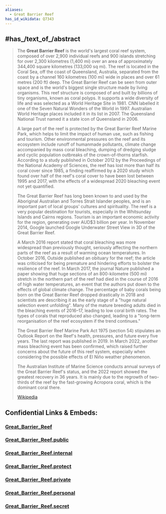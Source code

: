 ```yaml
---
aliases:
  - Great Barrier Reef
has_id_wikidata: Q7343
---
```



## #has_/text_of_/abstract 

> The **Great Barrier Reef** is the world's largest coral reef system, composed of over 2,900 individual reefs and 900 islands stretching for over 2,300 kilometres (1,400 mi) over an area of approximately 344,400 square kilometres (133,000 sq mi). The reef is located in the Coral Sea, off the coast of Queensland, Australia, separated from the coast by a channel 160 kilometres (100 mi) wide in places and over 61 metres (200 ft) deep. The Great Barrier Reef can be seen from outer space and is the world's biggest single structure made by living organisms. This reef structure is composed of and built by billions of tiny organisms, known as coral polyps. It supports a wide diversity of life and was selected as a World Heritage Site in 1981. CNN labelled it one of the Seven Natural Wonders of the World in 1997. Australian World Heritage places included it in its list in 2007. The Queensland National Trust named it a state icon of Queensland in 2006.
>
> A large part of the reef is protected by the Great Barrier Reef Marine Park, which helps to limit the impact of human use, such as fishing and tourism. Other environmental pressures on the reef and its ecosystem include runoff of humanmade pollutants, climate change accompanied by mass coral bleaching, dumping of dredging sludge and cyclic population outbreaks of the crown-of-thorns starfish. According to a study published in October 2012 by the Proceedings of the National Academy of Sciences, the reef has lost more than half its coral cover since 1985, a finding reaffirmed by a 2020 study which found over half of the reef's coral cover to have been lost between 1995 and 2017, with the effects of a widespread 2020 bleaching event not yet quantified.
>
> The Great Barrier Reef has long been known to and used by the Aboriginal Australian and Torres Strait Islander peoples, and is an important part of local groups' cultures and spirituality. The reef is a very popular destination for tourists, especially in the Whitsunday Islands and Cairns regions. Tourism is an important economic activity for the region, generating over AUD$3 billion per year. In November 2014, Google launched Google Underwater Street View in 3D of the Great Barrier Reef.
>
> A March 2016 report stated that coral bleaching was more widespread than previously thought, seriously affecting the northern parts of the reef as a result of warming ocean temperatures. In October 2016, Outside published an obituary for the reef; the article was criticised for being premature and hindering efforts to bolster the resilience of the reef. In March 2017, the journal Nature published a paper showing that huge sections of an 800-kilometre (500 mi) stretch in the northern part of the reef had died in the course of 2016 of high water temperatures, an event that the authors put down to the effects of global climate change. The percentage of baby corals being born on the Great Barrier Reef dropped drastically in 2018 and scientists are describing it as the early stage of a "huge natural selection event unfolding". Many of the mature breeding adults died in the bleaching events of 2016–17, leading to low coral birth rates. The types of corals that reproduced also changed, leading to a "long-term reorganisation of the reef ecosystem if the trend continues."
>
> The Great Barrier Reef Marine Park Act 1975 (section 54) stipulates an Outlook Report on the Reef's health, pressures, and future every five years. The last report was published in 2019. In March 2022, another mass bleaching event has been confirmed, which raised further concerns about the future of this reef system, especially when considering the possible effects of El Niño weather phenomenon.
>
> The Australian Institute of Marine Science conducts annual surveys of the Great Barrier Reef's status, and the 2022 report showed the greatest recovery in 36 years. It is mainly due to the regrowth of two-thirds of the reef by the fast-growing Acropora coral, which is the dominant coral there.
>
> [Wikipedia](https://en.wikipedia.org/wiki/Great%20Barrier%20Reef) 


## Confidential Links & Embeds: 

### [Great_Barrier_Reef](/_Standards/Earth/Continent/Australasia/Australia/Great_Barrier_Reef.md) 

### [Great_Barrier_Reef.public](/_public/Earth/Continent/Australasia/Australia/Great_Barrier_Reef.public.md) 

### [Great_Barrier_Reef.internal](/_internal/Earth/Continent/Australasia/Australia/Great_Barrier_Reef.internal.md) 

### [Great_Barrier_Reef.protect](/_protect/Earth/Continent/Australasia/Australia/Great_Barrier_Reef.protect.md) 

### [Great_Barrier_Reef.private](/_private/Earth/Continent/Australasia/Australia/Great_Barrier_Reef.private.md) 

### [Great_Barrier_Reef.personal](/_personal/Earth/Continent/Australasia/Australia/Great_Barrier_Reef.personal.md) 

### [Great_Barrier_Reef.secret](/_secret/Earth/Continent/Australasia/Australia/Great_Barrier_Reef.secret.md)

